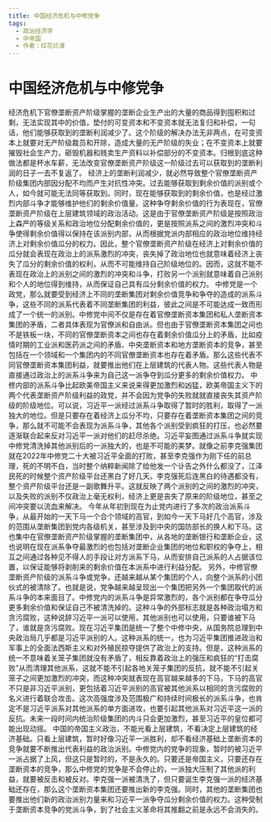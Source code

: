 ```yaml
---
title: 中国经济危机与中修党争
tags:
  - 政治经济学
  - 中帝国
  - 作者：红花烂漫
---
```


# 中国经济危机与中修党争

经济危机下官僚垄断资产阶级掌握的垄断企业生产出的大量的商品得到囤积和过剩，无法实现其中的价值，垫付的可变资本和不变资本就无法复归和补偿，一句话，他们能够获取到的垄断利润减少了。这个阶级的解决办法无非两点，在可变资本上就要对无产阶级裁员和开除，造成大量的无产阶级的失业；在不变资本上就要摧毁社会生产力，砸毁机器和贱卖生产资料以补偿部分的不变资本。归根到底这种做法都是杯水车薪，无法改变官僚垄断资产阶级这一阶级过去可以获取到的垄断利润的日子一去不复返了。
经济上的垄断利润减少，就必然导致整个官僚垄断资产阶级集团内部因分配不均而产生对抗性冲突。过去能够获取到剩余价值的派别或个人，如今就可能无法同等获取到。同时，现在能够获取到的剩余价值，也是经过激烈内部斗争才能够维护他们的剩余价值量。这种争夺剩余价值的行为表现在，官僚垄断资产阶级在上层建筑领域的政治活动。这是由于官僚垄断资产阶级是按照政治上森严的等级关系和政治地位分配剩余价值的，更是按照派系之间的激烈冲突和斗争使得剩余价值得以保持在该派别内部，从而根据党派内部相应的政治地位维持经济上对剩余价值瓜分的权力。因此，整个官僚垄断资产阶级在经济上对剩余价值的瓜分就会表现在政治上的派系激烈的冲突，丧失掉了政治地位也就意味着经济上丧失了瓜分的剩余价值的权利，从而不可能维持自己阶级地位的。因而，这就不能不表现在政治上的派别之间的激烈的冲突和斗争，打败另一个派别就意味着自己派别和个人的地位得到维持，从而保证自己具有瓜分剩余价值的权力。
中修党是一个政党，那么就要受到经济上不同的垄断集团对剩余价值竞争和争夺的造成的派系斗争，这些不同的派系代表着不同垄断集团的利益，彼此之间是不可能达成一致而形成了一个统一的派别。中修党中间不仅是存在着官僚垄断资本集团和私人垄断资本集团的矛盾，二者具体表现为官僚派和自由派。但也由于官僚垄断资本集团之间也不是铁板一块，不同的官僚垄断资本之间也存在着剩余价值瓜分上的矛盾，比如疫情时期的工业派和医药派之间的矛盾、中央垄断资本和地方垄断资本的竞争，甚至包括在一个领域和一个集团内的不同官僚垄断资本也存在着矛盾。那么这些代表不同官僚垄断资本集团利益，就要推出他们在上层建筑的代表人物。这些代表人物是直接通过政治上的派系斗争来为自己这一派争夺到瓜分更多的剩余价值权力。
中修内部的派系斗争比起欧美帝国主义来说来得更加激烈和凶猛，欧美帝国主义下的两个代表垄断资产阶级利益的政党，并不会因为党争的失败就就直接丧失其资产阶级的阶级地位。可以说，习近平一派经过派系斗争取得了暂时的胜利，取得了一派独大的地位。但是只要存在着经济上瓜分不均，只要存在着垄断资本集团之间的竞争，那么就不可能不会表现为派系斗争，其他各个派别受到疯狂的打压，也必然要逐渐联合起来反对习近平一派对他们的赶尽杀绝。习近平妄图通过派系斗争就实现中修党清洗掉其他派别后的一派独大的，也是不可能的美梦。就像之前李克强集团就在2022年中修党二十大被习近平全面的打败，甚至李克强作为刚下任的前总理，死的不明不白，当时整个纳粹新闻除了给他发一个讣告之外什么都没了，江泽民死的时候整个资产阶级平台还黑白了好几天。李克强死后连黑白的待遇都没有，整个资产阶级平台还是一副歌舞升平。这就反映了两个派别的之间的激烈的冲突，以及失败的派别不仅政治上毫无权利，经济上更是丧失了原来的阶级地位，甚至之间冲突要以流血来解决。
今年从年初到现在为止党内进行了多次的政治派系斗争，从最开始的一天下马一个合个领域的高官，到如今一天下马好几个高官，涉及的范围从垄断集团到党内各级机关，甚至涉及到中央的国防部长的换人和下马。这也集中在官僚垄断资产阶级掌握的垄断集团中，从各地的垄断银行和垄断企业，这也说明在现在派系争夺最激烈的也包括对垄断企业集团的地位和职权的争夺上，相互之间通过各种见不得人的手段让对方派系下马，从而安排自己派系的人占据该位置，以保证能够将剥削来的剩余价值在本派系中进行利益分配。
另外，中修官僚垄断资产阶级的派系斗争或党争，还越来越从某个集团的个人，向整个派系的小团伙式的被清除了。也就是说，党争越来越呈现出一个集团把另外一个集团取代的派系斗争的本来面目了。中修党内的派系斗争是异常激烈的，各个派别都在争夺瓜分更多剩余价值和保证自己不被清洗掉的。这种斗争的外部标志就是各种政治塌方和贪污腐败，这种说辞习近平一派可以使用，其他派别也可以使用，只要谁被下马了，谁就是贪污腐败。现在习近平集团是统一了整个中修中央，从国务院总理到中央政治局几乎都是习近平派别的人。这种派系的统一，也为习近平集团推进政治和军事上的全面法西斯主义和对外殖民掠夺提供了政治上的支持。但是，这种派系的统一不意味着关笼子集团就没有矛盾了，相反靠着政治上的强压和疯狂的“打击腐败”从而清理其他派系，这就不能不引起各地关笼子集团的反抗，就不能不引起关笼子之间更加激烈的冲突，而这种冲突就表现在高官越来越多的下马，下马的高官不只是非习近平派别，更包括着习近平派别的高官被其他派系以相同的贪污腐败的名义进行着联合攻击。这次高强度涉及范围极广和持续时间极长的派系斗争，也肯定不是习近平派系对其他派系的单方面进攻，也要引起其他派系对习近平这一派的反抗。未来一段时间内统治阶级集团的内斗只会更加激烈，甚至习近平的皇位都可能出现动摇。
中国的帝国主义政治，不能光看上层建筑，不看决定上层建筑的经济基础。只看上层建筑，暂时好像习近平一派胜利，却不看经济基础上垄断资本的竞争就要不断推出代表利益的政治派别。中修党内的党争的现象，暂时的被习近平一派占据了上风，但这只是暂时的，不是永久的。只要还是帝国主义，只要还存在垄断资本的竞争，那么中修党的党争是不会停止的，一派独大压制了其他派的利益，就要被反击和被反对。李克强一派被清洗了，但只要诞生李克强一派的经济基础还存在，那么这个垄断资本集团还要推出新的李克强。同时，其他的垄断集团也要推出他们新的政治派别力量来和习近平一派争夺瓜分剩余价值的权力。这种受制于垄断资本竞争的党派斗争，到了社会主义革命将其推翻之前是永远不会消失的。
